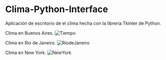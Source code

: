 # Clima-Python-Interface
Aplicación de escritorio de el clima hecha con la librería Tkinter de Python.

Clima en Buenos Aires.
![Tiempo](https://user-images.githubusercontent.com/83089714/161470076-95305f33-6a6e-4753-b8ab-431a27cfdf4d.PNG)

Clima en Rio de Janeiro.
![RiodeJaneiro](https://user-images.githubusercontent.com/83089714/161470091-0271a01d-6265-4976-889d-18cc147f3000.PNG)

Clima en New York.
![NewYork](https://user-images.githubusercontent.com/83089714/161470113-c455d932-568e-46b4-8682-8a221116170f.PNG)

